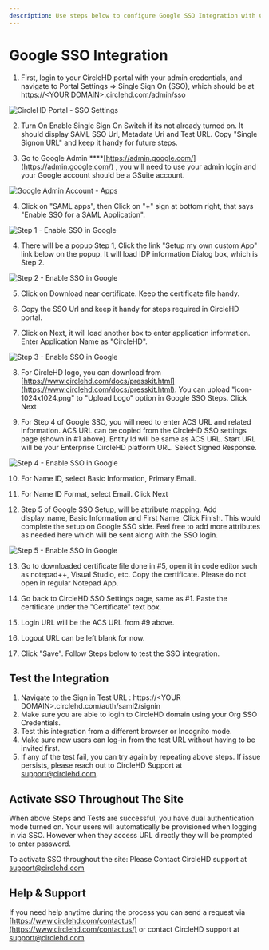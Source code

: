 ```yaml
---
description: Use steps below to configure Google SSO Integration with CircleHD Portal
---
```


# Google SSO Integration

1. First, login to your CircleHD portal with your admin credentials, and navigate to Portal Settings =&gt; Single Sign On \(SSO\), which should be at https://&lt;YOUR DOMAIN&gt;.circlehd.com/admin/sso 

![CircleHD Portal - SSO Settings](../.gitbook/assets/image%20%2827%29.png)

2. Turn On Enable Single Sign On Switch if its not already turned on. It should display SAML SSO Url, Metadata Uri and Test URL. Copy "Single Signon URL" and keep it handy for future steps.

3. Go to Google Admin ****[https://admin.google.com/](https://admin.google.com/) , you will need to use your admin login and your Google account should be a GSuite account. 

![Google Admin Account - Apps](../.gitbook/assets/image%20%287%29.png)

4. Click on "SAML apps", then Click on "+" sign at bottom right, that says "Enable SSO for a SAML Application".

![Step 1 - Enable SSO in Google](../.gitbook/assets/image%20%2829%29.png)

4. There will be a popup Step 1, Click the link "Setup my own custom App" link below on the popup. It will load IDP information Dialog box, which is Step 2.

![Step 2 - Enable SSO in Google](../.gitbook/assets/image%20%2826%29.png)

5. Click on Download near certificate. Keep the certificate file handy.

6. Copy the SSO Url and keep it handy for steps required in CircleHD portal.

7. Click on Next, it will load another box to enter application information. Enter Application Name as "CircleHD".

![Step 3 - Enable SSO in Google](../.gitbook/assets/image%20%2824%29.png)

8. For CircleHD logo, you can download from [https://www.circlehd.com/docs/presskit.html](https://www.circlehd.com/docs/presskit.html). You can upload "icon-1024x1024.png" to "Upload Logo" option in Google SSO Steps. Click Next 

 9. For Step 4 of Google SSO, you will need to enter ACS URL and related information. ACS URL can be copied from the CircleHD SSO settings page \(shown in \#1 above\). Entity Id will be same as ACS URL. Start URL will be your Enterprise CircleHD platform URL. Select Signed Response. 



![Step 4 - Enable SSO in Google](../.gitbook/assets/image%20%2832%29.png)

10. For Name ID, select Basic Information, Primary Email. 

11. For Name ID Format, select Email. Click Next

12. Step 5 of Google SSO Setup, will be attribute mapping. Add display\_name, Basic Information and First Name. Click Finish. This would complete the setup on Google SSO side. Feel free to add more attributes as needed here which will be sent along with the SSO login.

![Step 5 - Enable SSO in Google](../.gitbook/assets/image%20%2818%29.png)

13. Go to downloaded certificate file done in \#5, open it in code editor such as notepad++, Visual Studio, etc. Copy the certificate. Please do not open in regular Notepad App.

14. Go back to CircleHD SSO Settings page, same as \#1. Paste the certificate under the "Certificate" text box.

15. Login URL will be the ACS URL from \#9 above.

16. Logout URL can be left blank for now.

17. Click "Save". Follow Steps below to test the SSO integration.

## Test the Integration

1. Navigate to the Sign in Test URL : https://&lt;YOUR DOMAIN&gt;.circlehd.com/auth/saml2/signin
2. Make sure you are able to login to CircleHD domain using your Org SSO Credentials.
3. Test this integration from a different browser or Incognito mode.
4. Make sure new users can log-in from the test URL without having to be invited first.
5. If any of the test fail, you can try again by repeating above steps. If issue persists, please reach out to CircleHD Support at support@circlehd.com.

## Activate SSO Throughout The Site

When above Steps and Tests are successful, you have dual authentication mode turned on. Your users will automatically be provisioned when logging in via SSO. However when they access URL directly they will be prompted to enter password.

To activate SSO throughout the site: Please Contact CircleHD support at support@circlehd.com

## Help & Support

If you need help anytime during the process you can send a request via [https://www.circlehd.com/contactus/](https://www.circlehd.com/contactus/) or contact CircleHD support at support@circlehd.com

